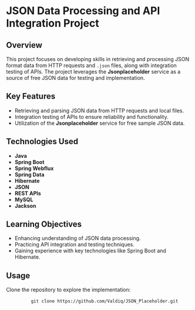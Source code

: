    <h1>JSON Data Processing and API Integration Project</h1>
    <h2>Overview</h2>
    <p>
        This project focuses on developing skills in retrieving and processing JSON format data from HTTP requests and 
        <code>.json</code> files, along with integration testing of APIs. The project leverages the <strong>Jsonplaceholder</strong> 
        service as a source of free JSON data for testing and implementation.
    </p>
    <h2>Key Features</h2>
    <ul>
        <li>Retrieving and parsing JSON data from HTTP requests and local files.</li>
        <li>Integration testing of APIs to ensure reliability and functionality.</li>
        <li>Utilization of the <strong>Jsonplaceholder</strong> service for free sample JSON data.</li>
    </ul>
    <h2>Technologies Used</h2>
    <ul>
        <li><strong>Java</strong></li>
        <li><strong>Spring Boot</strong></li>
        <li><strong>Spring Webflux</strong></li>
        <li><strong>Spring Data</strong></li>
        <li><strong>Hibernate</strong></li>
        <li><strong>JSON</strong></li>
        <li><strong>REST APIs</strong></li>
        <li><strong>MySQL</strong></li>
        <li><strong>Jackson</strong></li>
    </ul>
    <h2>Learning Objectives</h2>
    <ul>
        <li>Enhancing understanding of JSON data processing.</li>
        <li>Practicing API integration and testing techniques.</li>
        <li>Gaining experience with key technologies like Spring Boot and Hibernate.</li>
    </ul>
     <h2>Usage</h2>
    <p>Clone the repository to explore the implementation:</p>
    <pre>
        <code>git clone https://github.com/Valdiq/JSON_Placeholder.git</code>
    </pre>
